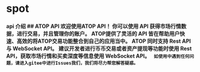 # spot
#### api 介绍  ## ATOP API  欢迎使用ATOP API！   你可以使用 API 获得市场行情数据，进行交易，并且管理你的账户。    ATOP提供了灵活的 API 皆在帮助用户快速、高效的将ATOP交易功能整合到自己的应用当中。    ATOP 同时支持 Rest API 与 WebSocket API。    建议开发者进行币币交易或者资产提现等功能时使用 Rest API，获取市场行情和买卖深度等信息使用 WebSocket API。    ```  如使用中遇到任何问题，请进入gitee中进行Issues我们，我们将尽力帮您解答疑惑。 ```

